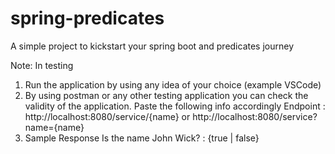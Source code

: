 # spring-predicates
A simple project to kickstart your spring boot and predicates journey

Note: In testing
1. Run the application by using any idea of your choice (example VSCode)
2. By using postman or any other testing application you can check the validity of the application. Paste the following info accordingly
   Endpoint :
     http://localhost:8080/service/{name} or http://localhost:8080/service?name={name} 
4. Sample Response
   Is the name John Wick? : {true | false}
